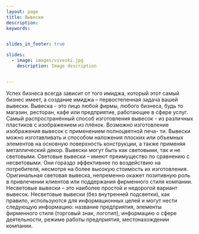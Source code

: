 ```yaml
---
layout: page
title: Вывески
description:
keywords:


slides_in_footer: true

slides:
  - image: images/viveski.jpg
    description: Image description


---
```



Успех бизнеса всегда зависит от того имиджа, который этот самый бизнес имеет, а создание имиджа – первостепенная задача вашей вывески.
Вывеска - это лицо любой фирмы, любого бизнеса, будь то магазин, ресторан, кафе или предприятие, работающее в сфере услуг. Самый распространённый способ изготовления вывесок - из различных пластиков с изображением из плёнок. Возможно изготовление изображения вывесок с применением полноцветной печа- ти. Вывески можно изготавливать и способом наложения плоских или объемных элементов на основную поверхность конструкции, а также применяя металлический декор.
Вывески могут быть как световыми, так и не световыми. 
Световые вывески – имеют преимущество по сравнению с несветовыми. Они гораздо эффективнее по воздействию на потребителя, несмотря на более высокую стоимость их изготовления. Оригинальная световая вывеска, непременно окажет позитивную роль в привлечении клиентов или поддержания фирменного стиля компании.
Несветовые вывески – это наиболее простой и недорогой вариант вывесок. Несветовые вывески (без внутренней подсветки), как правило, используются для информационных целей и могут нести следующую информацию: название предприятия, элементы фирменного стиля (торговый знак, логотип), информацию о сфере деятельности, режиме работы предприятия, местонахождении компании.
